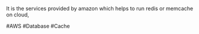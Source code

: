 

It is the services provided by amazon which helps to run redis or memcache on cloud, 


#AWS #Database #Cache

